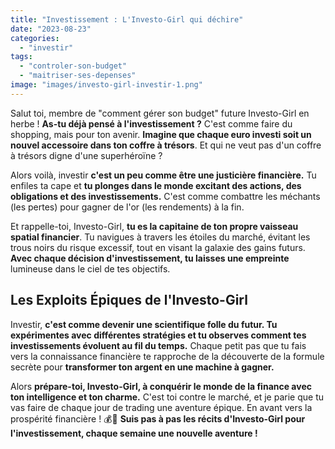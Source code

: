 ```yaml
---
title: "Investissement : L'Investo-Girl qui déchire"
date: "2023-08-23"
categories: 
  - "investir"
tags: 
  - "controler-son-budget"
  - "maitriser-ses-depenses"
image: "images/investo-girl-investir-1.png"
---
```


Salut toi, membre de "comment gérer son budget" future Investo-Girl en herbe ! **As-tu déjà pensé à l'investissement ?** C'est comme faire du shopping, mais pour ton avenir. **Imagine que chaque euro investi soit un nouvel accessoire dans ton coffre à trésors**. Et qui ne veut pas d'un coffre à trésors digne d'une superhéroïne ?

Alors voilà, investir **c'est un peu comme être une justicière financière.** Tu enfiles ta cape et **tu plonges dans le monde excitant des actions, des obligations et des investissements.** C'est comme combattre les méchants (les pertes) pour gagner de l'or (les rendements) à la fin.

Et rappelle-toi, Investo-Girl, **tu es la capitaine de ton propre vaisseau spatial financier**. Tu navigues à travers les étoiles du marché, évitant les trous noirs du risque excessif, tout en visant la galaxie des gains futurs. **Avec chaque décision d'investissement, tu laisses une empreinte** lumineuse dans le ciel de tes objectifs.

## Les Exploits Épiques de l'Investo-Girl

Investir, **c'est comme devenir une scientifique folle du futur. Tu expérimentes avec différentes stratégies et tu observes comment tes investissements évoluent au fil du temps.** Chaque petit pas que tu fais vers la connaissance financière te rapproche de la découverte de la formule secrète pour **transformer ton argent en une machine à gagner.**

Alors **prépare-toi, Investo-Girl, à conquérir le monde de la finance avec ton intelligence et ton charme.** C'est toi contre le marché, et je parie que tu vas faire de chaque jour de trading une aventure épique. En avant vers la prospérité financière ! 💰🚀 **Suis pas à pas les récits d'Investo-Girl pour l'investissement, chaque semaine une nouvelle aventure !**
